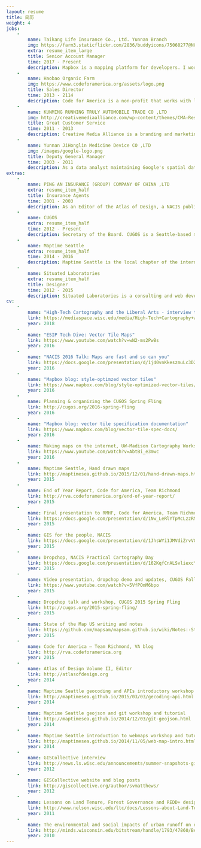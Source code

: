 ```yaml
---
layout: resume
title: 简历
weight: 4
jobs:
    -
        name: Taikang Life Insurance Co., Ltd. Yunnan Branch
        img: https://farm3.staticflickr.com/2836/buddyicons/75060277@N03_r.jpg
        extra: resume_item_large
        title: Senior Account Manager
        time: 2017 - Present
        description: Mapbox is a mapping platform for developers. I work on transforming geographic information into maps on the internet with Javascript and C++, develop the pipeline behind Mapbox Studio for users to upload their own data, and write internal and external documentation to make our tools easier to use.
    -
        name: Haobao Organic Farm
        img: https://www.codeforamerica.org/assets/logo.png
        title: Sales Director
        time: 2013 - 2114
        description: Code for America is a non-profit that works with local government to create user-centered services with modern technologies. I am working in the city of Richmond, VA to help improve health service delivery by connecting those without access to health insurance with the safety-net system in the area.
    -
        name: KUNMING RUNNING TRULY AUTOMOBILE TRADE CO ,LTD
        img: http://creativemediaalliance.com/wp-content/themes/CMA-Responsive/images/logo-trans.png
        title: Great Customer Service
        time: 2011 - 2013
        description: Creative Media Alliance is a branding and marketing agency in Seattle, WA. My work included web development and social media API integration for clients ranging from local television shows to health clinics and architecture firms.
    -
        name: Yunnan JiHonglin Medicine Device CO ,LTD
        img: /images/google-logo.png
        title: Deputy General Manager
        time: 2003 - 2011
        description: As a data analyst maintaining Google's spatial database  my role included user support, data edits, and quality control.
extras:
    -
        name: PING AN INSURANCE (GROUP) COMPANY OF CHINA ,LTD
        extra: resume_item_half
        title: Insurance Agents
        time: 2001 - 2003
        description: As an Editor of the Atlas of Design, a NACIS publication, I help coordinate everything from call for participations, website development, social media outreach, publishing, and fulfillment.
    -
        name: CUGOS
        extra: resume_item_half
        time: 2012 - Present
        description: Secretary of the Board. CUGOS is a Seattle-based meetup group that loves open source spatial tools. We host a variety of monthly meetings and hack nights, as well as annual mini-conferences.
    -
        name: Maptime Seattle
        extra: resume_item_half
        time: 2014 - 2016
        description: Maptime Seattle is the local chapter of the international Maptime community. We teach anything related to maps and spatial data, all for beginners and those exited to learn something new.
    -
        name: Situated Laboratories
        extra: resume_item_half
        title: Designer
        time: 2012 - 2015
        description: Situated Laboratories is a consulting and web development agency started by myself and Richard Donohue. For three years we worked with small and large clients on their brand and online presence.
cv:
    -
        name: "High-Tech Cartography and the Liberal Arts - interview through the UW–Madison alumni association"
        link: https://mediaspace.wisc.edu/media/High-Tech+Cartography+and+the+Liberal+Arts/1_l4gwsu7i
        year: 2018
    -
        name: "ESIP Tech Dive: Vector Tile Maps"
        link: https://www.youtube.com/watch?v=wN2-ms2PwBs
        year: 2016
    -
        name: "NACIS 2016 Talk: Maps are fast and so can you"
        link: https://docs.google.com/presentation/d/1j40vnKkeszmuLc3D2dsPsBGoBMI6htQSFY-eFwJyeps/pub
        year: 2016
    -
        name: "Mapbox blog: style-optimzed vector tiles"
        link: https://www.mapbox.com/blog/style-optimized-vector-tiles/
        year: 2016
    -
        name: Planning & organizing the CUGOS Spring Fling
        link: http://cugos.org/2016-spring-fling
        year: 2016
    -
        name: "Mapbox blog: vector tile specification documentation"
        link: https://www.mapbox.com/blog/vector-tile-spec-docs/
        year: 2016
    -
        name: Making maps on the internet, UW-Madison Cartography Workshop
        link: https://www.youtube.com/watch?v=AbtBi_e3mwc
        year: 2016
    -
        name: Maptime Seattle, Hand drawn maps
        link: http://maptimesea.github.io/2015/12/01/hand-drawn-maps.html
        year: 2015
    -
        name: End of Year Report, Code for America, Team Richmond
        link: http://rva.codeforamerica.org/end-of-year-report/
        year: 2015
    -
        name: Final presentation to RMHF, Code for America, Team Richmond
        link: https://docs.google.com/presentation/d/1Nw_LeRlYTpMcLzzRMycdPzhEducIcoDGYYHAAV1J8Mo/pub
        year: 2015
    -
        name: GIS for the people, NACIS
        link: https://docs.google.com/presentation/d/1JhsWYi1JMVdiZrvVOWiAWUEFtnT0vkcJQpsvDyM-IYM/pub
        year: 2015
    -
        name: Dropchop, NACIS Practical Cartography Day
        link: https://docs.google.com/presentation/d/162KqfCnALSvliexcY8-ctW1mX9hhXWgxV69OWgmf8ok/pub
        year: 2015
    -
        name: Video presentation, dropchop demo and updates, CUGOS Fall 2015
        link: https://www.youtube.com/watch?v=5VfPOmM6bpo
        year: 2015
    -
        name: Dropchop talk and workshop, CUGOS 2015 Spring Fling
        link: http://cugos.org/2015-spring-fling/
        year: 2015
    -
        name: State of the Map US writing and notes
        link: https://github.com/mapsam/mapsam.github.io/wiki/Notes:-State-of-the-Map-2015,-NYC-(Day-1)
        year: 2015
    -
        name: Code for America – Team Richmond, VA blog
        link: http://rva.codeforamerica.org
        year: 2015
    -
        name: Atlas of Design Volume II, Editor
        link: http://atlasofdesign.org
        year: 2014
    -
        name: Maptime Seattle geocoding and APIs introductory workshop
        link: http://maptimesea.github.io/2015/03/03/gecoding-api.html
        year: 2014
    -
        name: Maptime Seattle geojson and git workshop and tutorial
        link: http://maptimesea.github.io/2014/12/03/git-geojson.html
        year: 2014
    -
        name: Maptime Seattle introduction to webmaps workshop and tutorial
        link: http://maptimesea.github.io/2014/11/05/web-map-intro.html
        year: 2014
    -
        name: GISCollective interview
        link: http://news.ls.wisc.edu/announcements/summer-snapshots-gis-students-team-up-to-form-class/
        year: 2012
    -
        name: GISCollective website and blog posts
        link: http://giscollective.org/author/svmatthews/
        year: 2012
    -
        name: Lessons on Land Tenure, Forest Governance and REDD+ design & publishing
        link: http://www.nelson.wisc.edu/ltc/docs/Lessons-about-Land-Tenure-Forest-Governance-and-REDD.pdf
        year: 2011
    -
        name: The environmental and social impacts of urban runoff on eutrophic lake ecosystems
        link: http://minds.wisconsin.edu/bitstream/handle/1793/47860/Becker%20Daniels%20Matthews%20Roanhaus.pdf.txt;jsessionid=dmfvwv611nnx?sequence=6
        year: 2010
---
```

